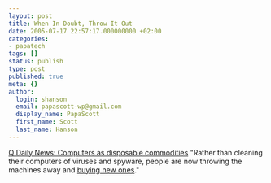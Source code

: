 ```yaml
---
layout: post
title: When In Doubt, Throw It Out
date: 2005-07-17 22:57:17.000000000 +02:00
categories:
- papatech
tags: []
status: publish
type: post
published: true
meta: {}
author:
  login: shanson
  email: papascott-wp@gmail.com
  display_name: PapaScott
  first_name: Scott
  last_name: Hanson
---
```

<p><a href="http://q.queso.com/archives/001706" title="QDN: Computers as disposable commodities">Q Daily News: Computers as disposable commodities</a> "Rather than cleaning their computers of viruses and spyware, people are now throwing the machines away and <a href="http://www.nytimes.com/2005/07/17/technology/17spy.html?ei=5090&amp;en=5b2b6783f66a7422&amp;ex=1279252800&amp;partner=rssuserland&amp;emc=rss&amp;pagewanted=all">buying new ones</a>."</p>
